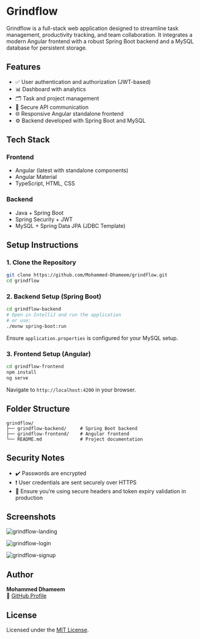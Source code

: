 # Grindflow

Grindflow is a full-stack web application designed to streamline task management, productivity tracking, and team collaboration. It integrates a modern Angular frontend with a robust Spring Boot backend and a MySQL database for persistent storage.

## Features

- ✅ User authentication and authorization (JWT-based)
- 📊 Dashboard with analytics
- 🗂️ Task and project management
- 🔐 Secure API communication
- 🌐 Responsive Angular standalone frontend
- ⚙️ Backend developed with Spring Boot and MySQL

## Tech Stack

### Frontend
- Angular (latest with standalone components)
- Angular Material
- TypeScript, HTML, CSS

### Backend
- Java + Spring Boot
- Spring Security + JWT
- MySQL + Spring Data JPA (JDBC Template)

## Setup Instructions

### 1. Clone the Repository

```bash
git clone https://github.com/Mohammed-Dhameem/grindflow.git
cd grindflow
```

### 2. Backend Setup (Spring Boot)

```bash
cd grindflow-backend
# Open in IntelliJ and run the application
# or use:
./mvnw spring-boot:run
```

Ensure `application.properties` is configured for your MySQL setup.

### 3. Frontend Setup (Angular)

```bash
cd grindflow-frontend
npm install
ng serve
```

Navigate to `http://localhost:4200` in your browser.

## Folder Structure

```
grindflow/
├── grindflow-backend/     # Spring Boot backend
├── grindflow-frontend/    # Angular frontend
└── README.md              # Project documentation
```

## Security Notes

- ✔️ Passwords are encrypted
- ❗ User credentials are sent securely over HTTPS
- 🔐 Ensure you’re using secure headers and token expiry validation in production

## Screenshots

![grindflow-landing](https://github.com/user-attachments/assets/08c51ebd-8cb5-4d36-ad09-b90750bb27b7)

![grindflow-login](https://github.com/user-attachments/assets/881a5c10-579b-429e-ad0a-3797f02b7bb3)

![grindflow-signup](https://github.com/user-attachments/assets/3c028833-7072-474d-9eab-8520633fb1ca)

## Author

**Mohammed Dhameem**  
🔗 [GitHub Profile](https://github.com/Mohammed-Dhameem)

## License

Licensed under the [MIT License](LICENSE).
